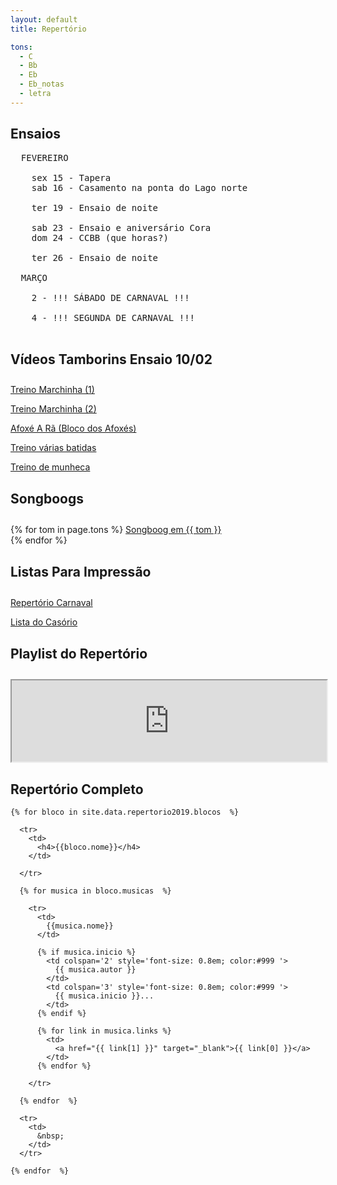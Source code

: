 ```yaml
---
layout: default
title: Repertório

tons:
  - C
  - Bb
  - Eb
  - Eb_notas
  - letra
---
```


<style type="text/css" media="screen">
  td {
    padding: 5px 10px;
  }

  h4 {
    font-size: 1.5em;
    font-weight: bold;
    margin-top:30px;
  }
</style>


## Ensaios

<pre>
  FEVEREIRO

    sex 15 - Tapera
    sab 16 - Casamento na ponta do Lago norte
    
    ter 19 - Ensaio de noite

    sab 23 - Ensaio e aniversário Cora
    dom 24 - CCBB (que horas?)

    ter 26 - Ensaio de noite

  MARÇO

    2 - !!! SÁBADO DE CARNAVAL !!!

    4 - !!! SEGUNDA DE CARNAVAL !!!

</pre>


####  Vídeos Tamborins Ensaio 10/02

[Treino Marchinha (1)](https://youtu.be/q1Ac5wB05eY)

[Treino Marchinha (2)](https://youtu.be/qX5AbzGiJSc)

[Afoxé A Rã (Bloco dos Afoxés)](https://youtu.be/FqPNEDHpnWc)

[Treino várias batidas](https://youtu.be/YC3c9CTcyLk)

[Treino de munheca](https://youtu.be/ncaB95APCnE)



#### Songboogs

  {% for tom in page.tons  %}
  <a href='partituras/songbooks/songbook{{ tom }}.pdf' target='_blank'>Songboog em {{ tom }}</a><br/>
  {% endfor %}


#### Listas Para Impressão

  <a href='repertorio_lista'>Repertório Carnaval</a>
  
  <a href='repertorio_casorio'>Lista do Casório</a>


#### Playlist do Repertório

<iframe style="width: 100%; height: 130px;" scrolling="no" src="https://midia.borges.net.br/share.php?id=39&amp;secret=vqf2019carnaval&amp;embed=true"></iframe>


## Repertório Completo

  <table>

    {% for bloco in site.data.repertorio2019.blocos  %}

      <tr>
        <td>
          <h4>{{bloco.nome}}</h4>
        </td>

      </tr>

      {% for musica in bloco.musicas  %}

        <tr>
          <td>
            {{musica.nome}}
          </td>

          {% if musica.inicio %}
            <td colspan='2' style='font-size: 0.8em; color:#999 '>
              {{ musica.autor }}
            </td>
            <td colspan='3' style='font-size: 0.8em; color:#999 '>
              {{ musica.inicio }}...
            </td>
          {% endif %}

          {% for link in musica.links %}
            <td>
              <a href="{{ link[1] }}" target="_blank">{{ link[0] }}</a>
            </td>
          {% endfor %}

        </tr>

      {% endfor  %}

      <tr>
        <td>
          &nbsp;
        </td>
      </tr>

    {% endfor  %}


  </table>


